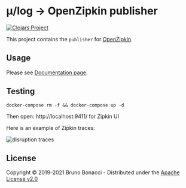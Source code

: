 # μ/log -> OpenZipkin publisher
[![Clojars Project](https://img.shields.io/clojars/v/com.brunobonacci/mulog-zipkin.svg)](https://clojars.org/com.brunobonacci/mulog-zipkin)

This project contains the `publisher` for [OpenZipkin](https://zipkin.io/)


## Usage

Please see [Documentation page](../doc/publishers/zipkin-publisher.md).

## Testing

``` shell
docker-compose rm -f && docker-compose up -d
```

Then open: http://localhost:9411/ for Zipkin UI

Here is an example of Zipkin traces:

![disruption traces](../examples/roads-disruptions/doc/images/disruption-trace.png)


## License

Copyright © 2019-2021 Bruno Bonacci - Distributed under the [Apache License v2.0](http://www.apache.org/licenses/LICENSE-2.0)
